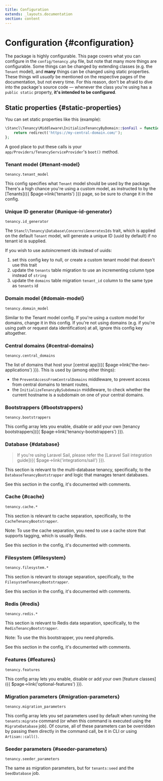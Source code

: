 ```yaml
---
title: Configuration
extends: _layouts.documentation
section: content
---
```


# Configuration  {#configuration}

The package is highly configurable. This page covers what you can configure in the `config/tenancy.php` file, but note that many more things are configurable. Some things can be changed by extending classes (e.g. the `Tenant` model), and **many** things can be changed using static properties. These things will *usually* be mentioned on the respective pages of the documentation, but not every time. For this reason, don't be afraid to dive into the package's source code — whenever the class you're using has a `public static` property, **it's intended to be configured**.

## Static properties {#static-properties}

You can set static properties like this (example):

```php
\Stancl\Tenancy\Middleware\InitializeTenancyByDomain::$onFail = function () {
    return redirect('https://my-central-domain.com/');
};
```

A good place to put these calls is your `app/Providers/TenancyServiceProvider`'s `boot()` method.

### Tenant model {#tenant-model}

`tenancy.tenant_model`

This config specifies what `Tenant` model should be used by the package. There's a high chance you're using a custom model, as instructed to by the [Tenants]({{ $page->link('tenants') }}) page, so be sure to change it in the config.

### Unique ID generator {#unique-id-generator}

`tenancy.id_generator`

The `Stancl\Tenancy\Database\Concerns\GeneratesIds` trait, which is applied on the default `Tenant` model, will generate a unique ID (uuid by default) if no tenant id is supplied.

If you wish to use autoincrement ids instead of uuids:

1. set this config key to null, or create a custom tenant model that doesn't use this trait
2. update the `tenants` table migration to use an incrementing column type instead of `string`
3. update the `domains` table migration `tenant_id` column to the same type as `tenants` id

### Domain model {#domain-model}

`tenancy.domain_model`

Similar to the Tenant model config. If you're using a custom model for domains, change it in this config. If you're not using domains (e.g. if you're using path or request data identification) at all, ignore this config key altogether.

### Central domains {#central-domains}

`tenancy.central_domains`

The list of domains that host your [central app]({{ $page->link('the-two-applications') }}). This is used by (among other things):

- the `PreventAccessFromCentralDomains` middleware, to prevent access from central domains to tenant routes,
- the `InitializeTenancyBySubdomain` middleware, to check whether the current hostname is a subdomain on one of your central domains.

### Bootstrappers {#bootstrappers}

`tenancy.bootstrappers`

This config array lets you enable, disable or add your own [tenancy bootstrappers]({{ $page->link('tenancy-bootstrappers') }}).

### Database {#database}

> If you're using Laravel Sail, please refer the [Laravel Sail integration guide]({{ $page->link('integrations/sail') }}).

This section is relevant to the multi-database tenancy, specifically, to the `DatabaseTenancyBootstrapper` and logic that manages tenant databases.

See this section in the config, it's documented with comments.

### Cache {#cache}

`tenancy.cache.*`

This section is relevant to cache separation, specifically, to the `CacheTenancyBootstrapper`.

Note: To use the cache separation, you need to use a cache store that supports tagging, which is usually Redis.

See this section in the config, it's documented with comments.

### Filesystem {#filesystem}

`tenancy.filesystem.*`

This section is relevant to storage separation, specifically, to the `FilesystemTenancyBootstrapper`.

See this section in the config, it's documented with comments.

### Redis {#redis}

`tenancy.redis.*`

This section is relevant to Redis data separation, specifically, to the `RedisTenancyBootstrapper`.

Note: To use the this bootstrapper, you need phpredis.

See this section in the config, it's documented with comments.

### Features {#features}

`tenancy.features`

This config array lets you enable, disable or add your own [feature classes]({{ $page->link('optional-features') }}).

### Migration parameters {#migration-parameters}

`tenancy.migration_parameters`

This config array lets you set parameters used by default when running the `tenants:migrate` command (or when this command is executed using the `MigrateDatabase` job). Of course, all of these parameters can be overridden by passing them directly in the command call, be it in CLI or using `Artisan::call()`.

### Seeder parameters {#seeder-parameters}

`tenancy.seeder_parameters`

The same as migration parameters, but for `tenants:seed` and the `SeedDatabase` job.
